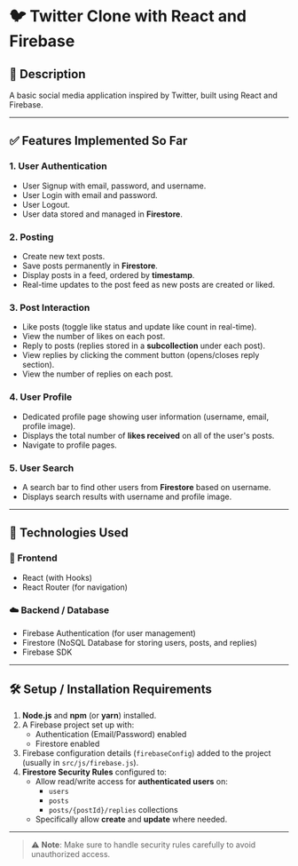# 🐦 Twitter Clone with React and Firebase

## 📄 Description
A basic social media application inspired by Twitter, built using React and Firebase.

---

## ✅ Features Implemented So Far

### 1. **User Authentication**
- User Signup with email, password, and username.
- User Login with email and password.
- User Logout.
- User data stored and managed in **Firestore**.

### 2. **Posting**
- Create new text posts.
- Save posts permanently in **Firestore**.
- Display posts in a feed, ordered by **timestamp**.
- Real-time updates to the post feed as new posts are created or liked.

### 3. **Post Interaction**
- Like posts (toggle like status and update like count in real-time).
- View the number of likes on each post.
- Reply to posts (replies stored in a **subcollection** under each post).
- View replies by clicking the comment button (opens/closes reply section).
- View the number of replies on each post.

### 4. **User Profile**
- Dedicated profile page showing user information (username, email, profile image).
- Displays the total number of **likes received** on all of the user's posts.
- Navigate to profile pages.

### 5. **User Search**
- A search bar to find other users from **Firestore** based on username.
- Displays search results with username and profile image.

---

## 🧰 Technologies Used

### 🔧 Frontend
- React (with Hooks)
- React Router (for navigation)

### ☁️ Backend / Database
- Firebase Authentication (for user management)
- Firestore (NoSQL Database for storing users, posts, and replies)
- Firebase SDK

---

## 🛠️ Setup / Installation Requirements

1. **Node.js** and **npm** (or **yarn**) installed.
2. A Firebase project set up with:
   - Authentication (Email/Password) enabled
   - Firestore enabled
3. Firebase configuration details (`firebaseConfig`) added to the project (usually in `src/js/firebase.js`).
4. **Firestore Security Rules** configured to:
   - Allow read/write access for **authenticated users** on:
     - `users`
     - `posts`
     - `posts/{postId}/replies` collections
   - Specifically allow **create** and **update** where needed.

---

> ⚠️ **Note**: Make sure to handle security rules carefully to avoid unauthorized access.
